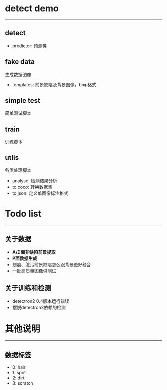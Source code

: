# detect demo

***

## detect

+ predictor: 预测类

## fake data

生成数据图像

+ templates: 前景缺陷及背景图像，bmp格式

## simple test

简单测试脚本

## train

训练脚本

## utils

各类处理脚本

+ analyse: 检测结果分析
+ to coco: 转换数据集
+ to json: 定义单图像标注格式

# Todo list
***
## 关于数据

+ **A/D面非缺陷前景提取**
+ **P面数据生成**
+ 划痕、脏污前景缺陷怎么跟背景更好融合
+ 一批高质量图像供测试

## 关于训练和检测

+ detectron2 0.4版本运行错误
+ 摆脱detectron2依赖的检测

# 其他说明
***
## 数据标签

+ 0: hair
+ 1: spot
+ 2: dirt
+ 3: scratch